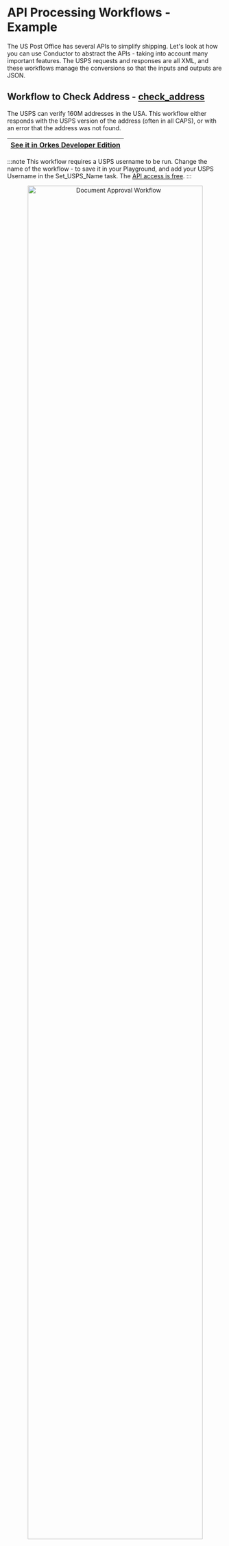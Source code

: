
# API Processing Workflows - Example

The US Post Office has several APIs to simplify shipping. Let's look at how you can use Conductor to abstract the APIs - taking into account many important features. The USPS requests and responses are all XML, and these workflows manage the conversions so that the inputs and outputs are JSON.

## Workflow to Check Address - [check_address](https://github.com/conductor-sdk/conductor-examples/blob/main/US_post_office/check_address.json)

The USPS can verify 160M addresses in the USA.  This workflow either responds with the USPS version of the address (often in all CAPS), or with an error that the address was not found.


| [See it in Orkes Developer Edition](https://developers.orkes.cloud/workflowDef/check_address/1) |
|---------------------------------------------------------------------------------| 

:::note
This workflow requires a USPS username to be run.  Change the name of the workflow - to save it in your Playground, and add your USPS Username in the Set_USPS_Name task. The [API access is free](https://www.usps.com/business/web-tools-apis/).
:::

<p align="center"><img src="/content/img/check-address.jpg" alt="Document Approval Workflow" width="90%" height="auto" style={{paddingBottom: 40, paddingTop: 40}} /></p>

Sample input:

 ```json
{
  "street": "100 Winchester Circle",
  "city": "Los Gatos",
  "state": "CA"
}
 ```

## Workflow to Check Postage Rates - [**postage_rate**](https://github.com/conductor-sdk/conductor-examples/blob/main/US_post_office/postage_rate.json)

Given a `toZip` and `fromZip`, and some dimensions of the box (and the shipping type), this workflow will output the price for that shipping type.

| [See it in Orkes Developer Edition](https://developers.orkes.cloud/workflowDef/postage_rate/1) |
|--------------------------------------------------------------------------------| 

:::note
This workflow requires a USPS username to be run.  Change the name of the workflow - to save it in your Playground, and add your USPS Username in the Set_USPS_Name task. The [API access is free](https://www.usps.com/business/web-tools-apis/).
:::

<p align="center"><img src="/content/img/postage-rate.jpg" alt="Document Approval Workflow" width="60%" height="auto" style={{paddingBottom: 40, paddingTop: 40}} /></p>

Sample input:
```json
{
  "service": "priority",
  "zipFrom": "04046",
  "zipTo": "98260",
  "pounds": 20,
  "ounces": 0,
  "container": "variable",
  "width": 12,
  "height": 12,
  "length": 12
}
```

Run this workflow multiple times inside a fork to obtain mailing rates for different services (E.g., compare ground vs. priority vs. express by calling this workflow asynchronously 3 times).